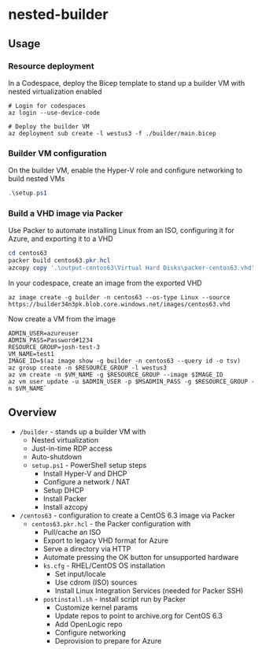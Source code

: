 # nested-builder

## Usage

### Resource deployment

In a Codespace, deploy the Bicep template to stand up a builder VM with nested virtualization enabled

```shell
# Login for codespaces
az login --use-device-code

# Deploy the builder VM
az deployment sub create -l westus3 -f ./builder/main.bicep
```

### Builder VM configuration

On the builder VM, enable the Hyper-V role and configure networking to build nested VMs

```powershell
.\setup.ps1
```

### Build a VHD image via Packer

Use Packer to automate installing Linux from an ISO, configuring it for Azure, and exporting it to a VHD

```powershell
cd centos63
packer build centos63.pkr.hcl
azcopy copy '.\output-centos63\Virtual Hard Disks\packer-centos63.vhd' https://builder34n3pk.blob.core.windows.net/images/centos63.vhd
```

In your codespace, create an image from the exported VHD

```shell
az image create -g builder -n centos63 --os-type Linux --source https://builder34n3pk.blob.core.windows.net/images/centos63.vhd
```

Now create a VM from the image

```shell
ADMIN_USER=azureuser
ADMIN_PASS=Password#1234
RESOURCE_GROUP=josh-test-3
VM_NAME=test1
IMAGE_ID=$(az image show -g builder -n centos63 --query id -o tsv)
az group create -n $RESOURCE_GROUP -l westus3
az vm create -n $VM_NAME -g $RESOURCE_GROUP --image $IMAGE_ID
az vm user update -u $ADMIN_USER -p $MSADMIN_PASS -g $RESOURCE_GROUP -n $VM_NAME`
```

## Overview

* `/builder` - stands up a builder VM with
  * Nested virtualization
  * Just-in-time RDP access
  * Auto-shutdown
  * `setup.ps1` - PowerShell setup steps
    * Install Hyper-V and DHCP
    * Configure a network / NAT
    * Setup DHCP
    * Install Packer
    * Install azcopy
* `/centos63` - configuration to create a CentOS 6.3 image via Packer
  * `centos63.pkr.hcl` - the Packer configuration with
    * Pull/cache an ISO
    * Export to legacy VHD format for Azure
    * Serve a directory via HTTP
    * Automate pressing the OK button for unsupported hardware
    * `ks.cfg` - RHEL/CentOS OS installation
      * Set input/locale
      * Use cdrom (ISO) sources
      * Install Linux Integration Services (needed for Packer SSH)
    * `postinstall.sh` - install script run by Packer
      * Customize kernel params
      * Update repos to point to archive.org for CentOS 6.3
      * Add OpenLogic repo
      * Configure networking
      * Deprovision to prepare for Azure
